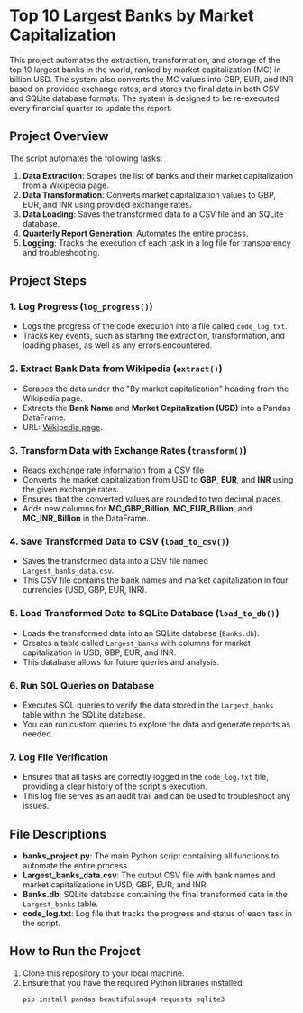# Top 10 Largest Banks by Market Capitalization

This project automates the extraction, transformation, and storage of the top 10 largest banks in the world, ranked by market capitalization (MC) in billion USD. The system also converts the MC values into GBP, EUR, and INR based on provided exchange rates, and stores the final data in both CSV and SQLite database formats. The system is designed to be re-executed every financial quarter to update the report.

## Project Overview
The script automates the following tasks:
1. **Data Extraction**: Scrapes the list of banks and their market capitalization from a Wikipedia page.
2. **Data Transformation**: Converts market capitalization values to GBP, EUR, and INR using provided exchange rates.
3. **Data Loading**: Saves the transformed data to a CSV file and an SQLite database.
4. **Quarterly Report Generation**: Automates the entire process.
5. **Logging**: Tracks the execution of each task in a log file for transparency and troubleshooting.

## Project Steps

### 1. Log Progress (`log_progress()`)
- Logs the progress of the code execution into a file called `code_log.txt`.
- Tracks key events, such as starting the extraction, transformation, and loading phases, as well as any errors encountered.

### 2. Extract Bank Data from Wikipedia (`extract()`)
- Scrapes the data under the "By market capitalization" heading from the Wikipedia page.
- Extracts the **Bank Name** and **Market Capitalization (USD)** into a Pandas DataFrame.
- URL: [Wikipedia page](https://web.archive.org/web/20230908091635/https://en.wikipedia.org/wiki/List_of_largest_banks).

### 3. Transform Data with Exchange Rates (`transform()`)
- Reads exchange rate information from a CSV file
- Converts the market capitalization from USD to **GBP**, **EUR**, and **INR** using the given exchange rates.
- Ensures that the converted values are rounded to two decimal places.
- Adds new columns for **MC_GBP_Billion**, **MC_EUR_Billion**, and **MC_INR_Billion** in the DataFrame.

### 4. Save Transformed Data to CSV (`load_to_csv()`)
- Saves the transformed data into a CSV file named `Largest_banks_data.csv`.
- This CSV file contains the bank names and market capitalization in four currencies (USD, GBP, EUR, INR).

### 5. Load Transformed Data to SQLite Database (`load_to_db()`)
- Loads the transformed data into an SQLite database (`Banks.db`).
- Creates a table called `Largest_banks` with columns for market capitalization in USD, GBP, EUR, and INR.
- This database allows for future queries and analysis.

### 6. Run SQL Queries on Database
- Executes SQL queries to verify the data stored in the `Largest_banks` table within the SQLite database.
- You can run custom queries to explore the data and generate reports as needed.

### 7. Log File Verification
- Ensures that all tasks are correctly logged in the `code_log.txt` file, providing a clear history of the script's execution.
- This log file serves as an audit trail and can be used to troubleshoot any issues.

## File Descriptions

- **banks_project.py**: The main Python script containing all functions to automate the entire process.
- **Largest_banks_data.csv**: The output CSV file with bank names and market capitalizations in USD, GBP, EUR, and INR.
- **Banks.db**: SQLite database containing the final transformed data in the `Largest_banks` table.
- **code_log.txt**: Log file that tracks the progress and status of each task in the script.

## How to Run the Project

1. Clone this repository to your local machine.
2. Ensure that you have the required Python libraries installed:
   ```bash
   pip install pandas beautifulsoup4 requests sqlite3

